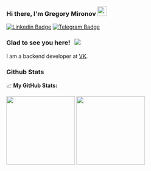 ### Hi there, I'm Gregory Mironov <img src="https://media.giphy.com/media/hvRJCLFzcasrR4ia7z/giphy.gif" width="25px">

[![Linkedin Badge](https://img.shields.io/badge/-LinkedIn-0e76a8?style=flat-square&logo=Linkedin&logoColor=white)](https://linkedin.com/in/migregal)
[![Telegram Badge](https://img.shields.io/badge/-Telegram-0088cc?style=flat-square&logo=Telegram&logoColor=white)](https://t.me/migregal)
<!-- [![Instagram Badge](https://img.shields.io/badge/-Instagram-e4405f?style=flat-square&logo=Instagram&logoColor=white)](https://instagram.com/gkassym/) -->

### Glad to see you here! &nbsp; ![](https://visitor-badge.glitch.me/badge?page_id=migregal.migregal)

I am a backend developer at [VK](https://vk.com/about).

<h3 align="left">Github Stats </h3>

📈 **My GitHub Stats:**

<p>
  <img height="180em" src="https://github-readme-stats.vercel.app/api?username=migregal&show_icons=true&hide_border=true&&count_private=true&include_all_commits=true" />
  <img height="180em" src="https://github-readme-stats.vercel.app/api/top-langs/?username=migregal&exclude_repo=KNN-Image-Classification&show_icons=true&hide_border=true&layout=compact&langs_count=8"/>
</p>
